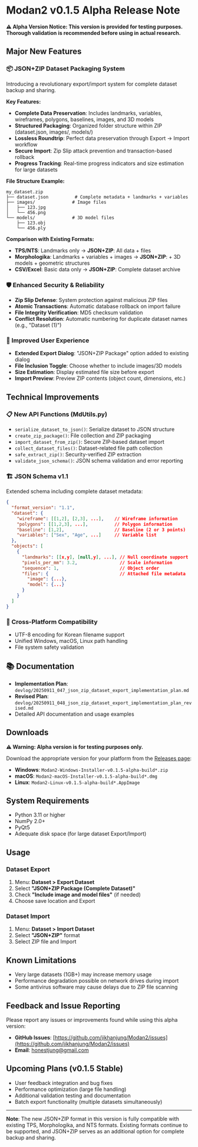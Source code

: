 # Modan2 v0.1.5 Alpha Release Note

**⚠️ Alpha Version Notice: This version is provided for testing purposes. Thorough validation is recommended before using in actual research.**

## Major New Features

### 📦 JSON+ZIP Dataset Packaging System
Introducing a revolutionary export/import system for complete dataset backup and sharing.

**Key Features:**
- **Complete Data Preservation**: Includes landmarks, variables, wireframes, polygons, baselines, images, and 3D models
- **Structured Packaging**: Organized folder structure within ZIP (dataset.json, images/, models/)
- **Lossless Roundtrip**: Perfect data preservation through Export → Import workflow
- **Secure Import**: Zip Slip attack prevention and transaction-based rollback
- **Progress Tracking**: Real-time progress indicators and size estimation for large datasets

**File Structure Example:**
```
my_dataset.zip
├── dataset.json          # Complete metadata + landmarks + variables
├── images/              # Image files
│   ├── 123.jpg
│   └── 456.png
└── models/              # 3D model files
    ├── 123.obj
    └── 456.ply
```

**Comparison with Existing Formats:**
- **TPS/NTS**: Landmarks only → **JSON+ZIP**: All data + files
- **Morphologika**: Landmarks + variables + images → **JSON+ZIP**: + 3D models + geometric structures
- **CSV/Excel**: Basic data only → **JSON+ZIP**: Complete dataset archive

### 🛡️ Enhanced Security & Reliability
- **Zip Slip Defense**: System protection against malicious ZIP files
- **Atomic Transactions**: Automatic database rollback on import failure
- **File Integrity Verification**: MD5 checksum validation
- **Conflict Resolution**: Automatic numbering for duplicate dataset names (e.g., "Dataset (1)")

### 🎯 Improved User Experience
- **Extended Export Dialog**: "JSON+ZIP Package" option added to existing dialog
- **File Inclusion Toggle**: Choose whether to include images/3D models
- **Size Estimation**: Display estimated file size before export
- **Import Preview**: Preview ZIP contents (object count, dimensions, etc.)

## Technical Improvements

### 📋 New API Functions (MdUtils.py)
- `serialize_dataset_to_json()`: Serialize dataset to JSON structure
- `create_zip_package()`: File collection and ZIP packaging
- `import_dataset_from_zip()`: Secure ZIP-based dataset import
- `collect_dataset_files()`: Dataset-related file path collection
- `safe_extract_zip()`: Security-verified ZIP extraction
- `validate_json_schema()`: JSON schema validation and error reporting

### 🏗️ JSON Schema v1.1
Extended schema including complete dataset metadata:
```json
{
  "format_version": "1.1",
  "dataset": {
    "wireframe": [[1,2], [2,3], ...],    // Wireframe information
    "polygons": [[1,2,3], ...],          // Polygon information
    "baseline": [1,2],                   // Baseline (2 or 3 points)
    "variables": ["Sex", "Age", ...]     // Variable list
  },
  "objects": [
    {
      "landmarks": [[x,y], [null,y], ...], // Null coordinate support
      "pixels_per_mm": 3.2,                // Scale information
      "sequence": 1,                       // Object order
      "files": {                           // Attached file metadata
        "image": {...},
        "model": {...}
      }
    }
  ]
}
```

### 💾 Cross-Platform Compatibility
- UTF-8 encoding for Korean filename support
- Unified Windows, macOS, Linux path handling
- File system safety validation

## 📚 Documentation
- **Implementation Plan**: `devlog/20250911_047_json_zip_dataset_export_implementation_plan.md`
- **Revised Plan**: `devlog/20250911_048_json_zip_dataset_export_implementation_plan_revised.md`
- Detailed API documentation and usage examples

## Downloads

**⚠️ Warning: Alpha version is for testing purposes only.**

Download the appropriate version for your platform from the [Releases page](https://github.com/jikhanjung/Modan2/releases):

- **Windows**: `Modan2-Windows-Installer-v0.1.5-alpha-build*.zip`
- **macOS**: `Modan2-macOS-Installer-v0.1.5-alpha-build*.dmg`
- **Linux**: `Modan2-Linux-v0.1.5-alpha-build*.AppImage`

## System Requirements
- Python 3.11 or higher
- NumPy 2.0+
- PyQt5
- Adequate disk space (for large dataset Export/Import)

## Usage

### Dataset Export
1. Menu: **Dataset > Export Dataset**
2. Select **"JSON+ZIP Package (Complete Dataset)"**
3. Check **"Include image and model files"** (if needed)
4. Choose save location and Export

### Dataset Import
1. Menu: **Dataset > Import Dataset**
2. Select **"JSON+ZIP"** format
3. Select ZIP file and Import

## Known Limitations
- Very large datasets (1GB+) may increase memory usage
- Performance degradation possible on network drives during import
- Some antivirus software may cause delays due to ZIP file scanning

## Feedback and Issue Reporting
Please report any issues or improvements found while using this alpha version:
- **GitHub Issues**: [https://github.com/jikhanjung/Modan2/issues](https://github.com/jikhanjung/Modan2/issues)
- **Email**: honestjung@gmail.com

## Upcoming Plans (v0.1.5 Stable)
- User feedback integration and bug fixes
- Performance optimization (large file handling)
- Additional validation testing and documentation
- Batch export functionality (multiple datasets simultaneously)

---

**Note**: The new JSON+ZIP format in this version is fully compatible with existing TPS, Morphologika, and NTS formats. Existing formats continue to be supported, and JSON+ZIP serves as an additional option for complete backup and sharing.
